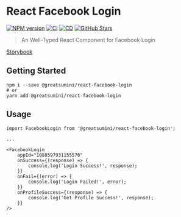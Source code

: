 # React Facebook Login

[![NPM version](https://img.shields.io/npm/v/@greatsumini/react-facebook-login)](https://www.npmjs.com/package/@greatsumini/react-facebook-login)
[![CI](https://img.shields.io/github/workflow/status/greatSumini/react-facebook-login/CI?label=CI)](https://github.com/greatSumini/react-facebook-login/actions/workflows/ci.yml)
[![CD](https://img.shields.io/github/workflow/status/greatSumini/react-facebook-login/CD?label=CD)](https://github.com/greatSumini/react-facebook-login/actions/workflows/cd.yml)
[![GitHub Stars](https://img.shields.io/github/stars/greatSumini/react-facebook-login?style=social)](https://github.com/greatSumini/react-facebook-login)

> An Well-Typed React Component for Facebook Login

[Storybook](https://sumini.dev/react-facebook-login)

## Getting Started

```shell
npm i --save @greatsumini/react-facebook-login
# or
yarn add @greatsumini/react-facebook-login
```

## Usage

```tsx
import FacebookLogin from '@greatsumini/react-facebook-login';

...

<FacebookLogin
    appId="1088597931155576"
    onSuccess={(response) => {
        console.log('Login Success!', response);
    }}
    onFail={(error) => {
        console.log('Login Failed!', error);
    }}
    onProfileSuccess={(response) => {
        console.log('Get Profile Success!', response);
    }}
/>
```
